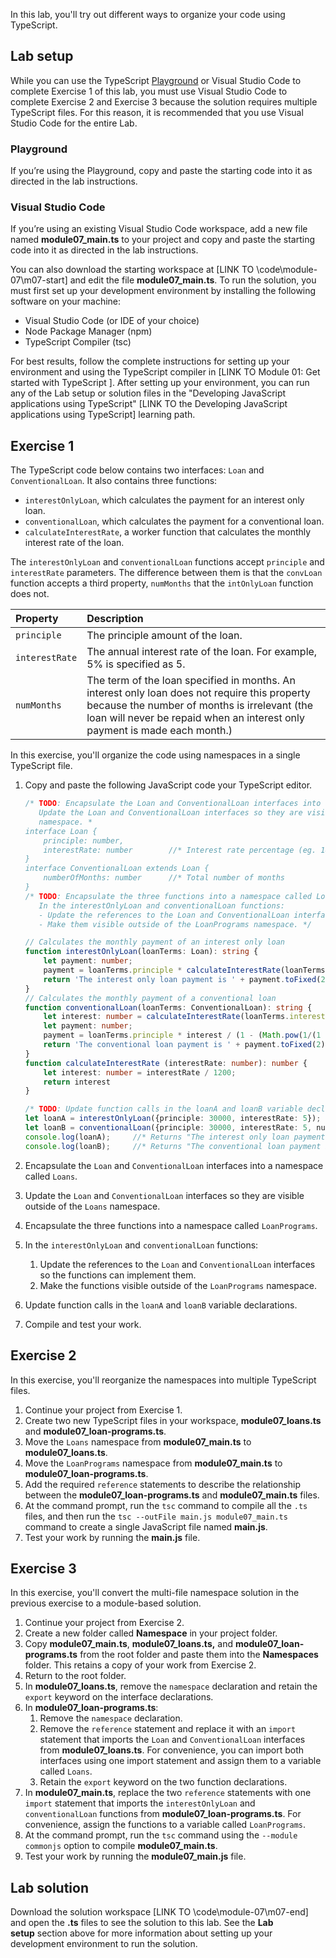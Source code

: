 In this lab, you'll try out different ways to organize your code using TypeScript.

## Lab setup

While you can use the TypeScript [Playground](https://www.typescriptlang.org/play) or Visual Studio Code to complete Exercise 1 of this lab, you must use Visual Studio Code to complete Exercise 2 and Exercise 3 because the solution requires multiple TypeScript files. For this reason, it is recommended that you use Visual Studio Code for the entire Lab.

### Playground

If you’re using the Playground, copy and paste the starting code into it as directed in the lab instructions.

### Visual Studio Code

If you’re using an existing Visual Studio Code workspace, add a new file named **module07_main.ts** to your project and copy and paste the starting code into it as directed in the lab instructions.

You can also download the starting workspace at [LINK TO \code\module-07\m07-start] and edit the file **module07_main.ts**. To run the solution, you must first set up your development environment by installing the following software on your machine:

- Visual Studio Code (or IDE of your choice)
- Node Package Manager (npm)
- TypeScript Compiler (tsc)

For best results, follow the complete instructions for setting up your environment and using the TypeScript compiler in [LINK TO Module 01: Get started with TypeScript ]. After setting up your environment, you can run any of the Lab setup or solution files in the "Developing JavaScript applications using TypeScript" [LINK TO the Developing JavaScript applications using TypeScript] learning path.

## Exercise 1

The TypeScript code below contains two interfaces: `Loan` and `ConventionalLoan`. It also contains three functions:

- `interestOnlyLoan`, which calculates the payment for an interest only loan.
- `conventionalLoan`, which calculates the payment for a  conventional loan.
- `calculateInterestRate`, a worker function that calculates the monthly interest rate of the loan.

The `interestOnlyLoan` and `conventionalLoan` functions accept `principle` and `interestRate` parameters. The difference between them is that the `convLoan` function accepts a third property, `numMonths` that the `intOnlyLoan` function does not.

| Property| Description|
| :--- | :--- |
| `principle`| The principle amount of the loan.|
| `interestRate`| The annual interest rate of the loan. For example, 5% is specified as 5.|
| `numMonths`| The term of the loan specified in months. An interest only loan does not require this property because the number of months is irrelevant (the loan will never be repaid when an interest only payment is made each month.)|

In this exercise, you'll organize the code using namespaces in a single TypeScript file.

1. Copy and paste the following JavaScript code your TypeScript editor.

   ```typescript
   /* TODO: Encapsulate the Loan and ConventionalLoan interfaces into a namespace called Loans.
      Update the Loan and ConventionalLoan interfaces so they are visible outside of the Loans
      namespace. *
   interface Loan {
       principle: number,
       interestRate: number        //* Interest rate percentage (eg. 14 is 14%)
   }
   interface ConventionalLoan extends Loan {
       numberOfMonths: number      //* Total number of months
   }
   /* TODO: Encapsulate the three functions into a namespace called LoanPrograms.
      In the interestOnlyLoan and conventionalLoan functions:
      - Update the references to the Loan and ConventionalLoan interfaces so the functions can implement them.
      - Make them visible outside of the LoanPrograms namespace. */

   // Calculates the monthly payment of an interest only loan
   function interestOnlyLoan(loanTerms: Loan): string {
       let payment: number;
       payment = loanTerms.principle * calculateInterestRate(loanTerms.interestRate);
       return 'The interest only loan payment is ' + payment.toFixed(2);
   }
   // Calculates the monthly payment of a conventional loan
   function conventionalLoan(loanTerms: ConventionalLoan): string {
       let interest: number = calculateInterestRate(loanTerms.interestRate);
       let payment: number;
       payment = loanTerms.principle * interest / (1 - (Math.pow(1/(1 + interest), loanTerms.numberOfMonths)));
       return 'The conventional loan payment is ' + payment.toFixed(2);
   }
   function calculateInterestRate (interestRate: number): number {
       let interest: number = interestRate / 1200;
       return interest
   }

   /* TODO: Update function calls in the loanA and loanB variable declarations. */
   let loanA = interestOnlyLoan({principle: 30000, interestRate: 5});
   let loanB = conventionalLoan({principle: 30000, interestRate: 5, numberOfMonths: 180});
   console.log(loanA);     //* Returns "The interest only loan payment is 125.00"
   console.log(loanB);     //* Returns "The conventional loan payment is 237.24"
   ```

2. Encapsulate the `Loan` and `ConventionalLoan` interfaces into a namespace called `Loans`.
3. Update the `Loan` and `ConventionalLoan` interfaces so they are visible outside of the `Loans` namespace.
4. Encapsulate the three functions into a namespace called `LoanPrograms`.
5. In the `interestOnlyLoan` and `conventionalLoan` functions:
   1. Update the references to the `Loan` and `ConventionalLoan` interfaces so the functions can implement them.
   2. Make the functions visible outside of the `LoanPrograms` namespace.
6. Update function calls in the `loanA` and `loanB` variable declarations.
7. Compile and test your work.

## Exercise 2

In this exercise, you'll reorganize the namespaces into multiple TypeScript files.

1. Continue your project from Exercise 1.
2. Create two new TypeScript files in your workspace, **module07_loans.ts** and **module07_loan-programs.ts**.
3. Move the `Loans` namespace from **module07_main.ts** to **module07_loans.ts**.
4. Move the `LoanPrograms` namespace from **module07_main.ts** to **module07_loan-programs.ts**.
5. Add the required `reference` statements to describe the relationship between the **module07_loan-programs.ts** and **module07_main.ts** files.
6. At the command prompt, run the `tsc` command to compile all the `.ts` files, and then run the `tsc --outFile main.js module07_main.ts` command to create a single JavaScript file named **main.js**.
7. Test your work by running the **main.js** file.

## Exercise 3

In this exercise, you'll convert the multi-file namespace solution in the previous exercise to a module-based solution.

1. Continue your project from Exercise 2.
2. Create a new folder called **Namespace** in your project folder.
3. Copy **module07_main.ts**, **module07_loans.ts,** and **module07_loan-programs.ts** from the root folder and paste them into the **Namespaces** folder. This retains a copy of your work from Exercise 2.
4. Return to the root folder.
5. In **module07_loans.ts**, remove the `namespace` declaration and retain the `export` keyword on the interface declarations.
6. In **module07_loan-programs.ts**:
   1. Remove the `namespace` declaration.
   2. Remove the `reference` statement and replace it with an `import` statement that imports the `Loan` and `ConventionalLoan` interfaces from **module07_loans.ts**. For convenience, you can import both interfaces using one import statement and assign them to a variable called `Loans`.
   3. Retain the `export` keyword on the two function declarations.
7. In **module07_main.ts**, replace the two `reference` statements with one `import` statement that imports the `interestOnlyLoan` and `conventionalLoan` functions from **module07_loan-programs.ts**. For convenience, assign the functions to a variable called `LoanPrograms`.
8. At the command prompt, run the `tsc` command using the `--module commonjs` option to compile **module07_main.ts**.
9. Test your work by running the **module07_main.js** file.

## Lab solution

Download the solution workspace [LINK TO \code\module-07\m07-end] and open the **.ts** files to see the solution to this lab. See the **Lab setup** section above for more information about setting up your development environment to run the solution.
